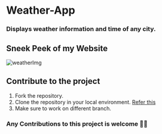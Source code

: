 # Weather-App 

### Displays weather information and time of any city.

## Sneek Peek of my Website

![weatherImg](https://user-images.githubusercontent.com/89199323/141126665-b58efb70-ccb9-4ffd-976c-295ba3662a1a.png)

## Contribute to the project 

1. Fork the repository.
2. Clone the repository in your local environment. <a href="https://docs.github.com/en/repositories/creating-and-managing-repositories/cloning-a-repository">Refer this</a>
3. Make sure to work on different branch.

### Any Contributions to this project is welcome 🙇‍♂️
